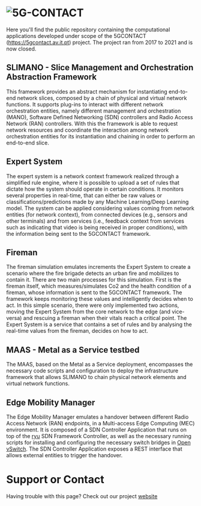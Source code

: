 
# ![5G-CONTACT](https://5gcontact.av.it.pt/img/5g-contact-logo.png)

Here you'll find the public repository containing the computational applications developed under scope of the 5GCONTACT (https://5gcontact.av.it.pt) project.
The project ran from 2017 to 2021 and is now closed.

## SLIMANO - Slice Management and Orchestration Abstraction Framework

This framework provides an abstract mechanism for instantiating end-to-end network slices, composed by a chain of physical and virtual network functions. It supports plug-ins to interact with different network orchestration entities, namely different management and orchestration (MANO), Software Defined Networking (SDN) controllers and Radio Access Network (RAN) controllers. With this the framework is able to request network resources and coordinate the interaction among network orchestration entities for its instantiation and chaining in order to perform an end-to-end slice.

## Expert System

The expert system is a network context framework realized through a simplified rule engine, where it is possible to upload a set of rules that dictate how the system should operate in certain conditions. It monitors several properties in real-time, that can either be raw values or classifications/predictions made by any Machine Learning/Deep Learning model. The system can be applied considering values coming from network entities (for network context), from connected devices (e.g., sensors and other terminals) and from services (i.e., feedback context from services such as indicating that video is being received in proper conditions), with the information being sent to the 5GCONTACT framework.

## Fireman

The fireman simulation emulates increments the Expert System to create a scenario where the fire brigade detects an urban fire and mobilizes to contain it. There are two main processes for this simulation. First is the fireman itself, which measures/simulates Co2 and the health condition of a fireman, whose information is sent to the 5GCONTACT framework. The framework keeps monitoring these values and intelligently decides when to act. In this simple scenario, there were only implemented two actions, moving the Expert System from the core network to the edge (and vice-versa) and rescuing a fireman when their vitals reach a critical point. The Expert System is a service that contains a set of rules and by analysing the real-time values from the fireman, decides on how to act.

## MAAS - Metal as a Service testbed

The MAAS, based on the Metal as a Service deployment, encompasses the necessary code scripts and configuration to deploy the infrastructure framework that allows SLIMANO to chain physical network elements and virtual network functions.

## Edge Mobility Manager

The Edge Mobility Manager emulates a handover between different Radio Access Network (RAN) endpoints, in a Multi-access Edge Computing (MEC) environment. It is composed of a SDN Controller Application that runs on top of the [ryu](https://ryu-sdn.org/) SDN Framework Controller, as well as the necessary running scripts for installing and configuring the necessary switch bridges in [Open vSwitch](https://www.openvswitch.org/). The SDN Controller Application exposes a REST interface that allows external entities to trigger the handover.

# Support or Contact

Having trouble with this page? Check out our project [website](http://5gcontact.av.it.pt)

